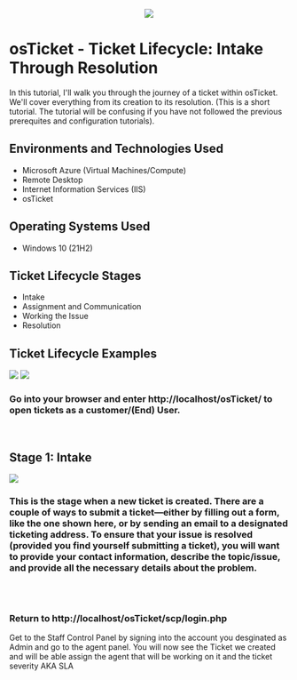 
<p align="center">
<img src=https://i.imgur.com/BQKsviY.png"/></P>
</p>

<h1>osTicket - Ticket Lifecycle: Intake Through Resolution</h1>
In this tutorial, I'll walk you through the journey of a ticket within osTicket. We'll cover everything from its creation to its resolution. (This is a short tutorial. The tutorial will be confusing if you have not followed the previous prerequites and configuration tutorials). <br />


<h2>Environments and Technologies Used</h2>

- Microsoft Azure (Virtual Machines/Compute)
- Remote Desktop
- Internet Information Services (IIS)
- osTicket                                         

<h2>Operating Systems Used </h2>

- Windows 10</b> (21H2)

<h2>Ticket Lifecycle Stages</h2>

- Intake
- Assignment and Communication
- Working the Issue
- Resolution

<h2>Ticket Lifecycle Examples</h2>

<p>
<img src=https://i.imgur.com/ejPZZ1Z.png" />
<img src=https://i.imgur.com/8S1CJoh.png" />           
</p>
<p>
<h3> Go into your browser and enter http://localhost/osTicket/ to open tickets as a customer/(End)  User. </h3>
</p>
<br />

<h2> Stage 1: Intake</h2>
<p>
<img src=https://i.imgur.com/mvnz6Vb.png" />
</p>
<p>
<h3> This is the stage when a new ticket is created. There are a couple of ways to submit a ticket—either by filling out a form, like the one shown here, or by sending an email to a designated ticketing address. To ensure that your issue is resolved (provided you find yourself submitting a ticket), you will want to provide your contact information, describe the topic/issue, and provide all the necessary details about the problem. </h3>
</p>
<br />
           
                      
<p>
<img "src=https://i.imgur.com/8S1CJoh.png" />
</p>
<p>
<h3> Return to http://localhost/osTicket/scp/login.php </h3>
Get to the Staff Control Panel by signing into the account you desginated as Admin and go to the agent panel. You will now see the Ticket we created and will be able assign the agent that will be working on it and the ticket severity AKA SLA
           
</p>
<br />           

<p>
<img src="" />
</p>
<p>
<h3>  </h3>

</p>
<br />       


